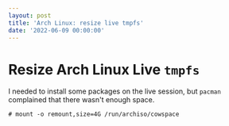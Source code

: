 ```yaml
---
layout: post
title: 'Arch Linux: resize live tmpfs'
date: '2022-06-09 00:00:00'
---
```


# Resize Arch Linux Live `tmpfs`

I needed to install some packages on the live session, but `pacman` complained that there wasn't enough space.

```
# mount -o remount,size=4G /run/archiso/cowspace
```
